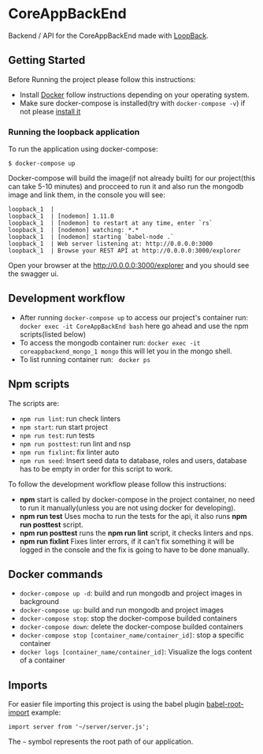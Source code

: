 # CoreAppBackEnd

Backend / API for the CoreAppBackEnd made with [LoopBack](http://loopback.io).

## Getting Started
  Before Running the project please follow this instructions:
* Install [Docker](https://docs.docker.com/engine/installation/) follow instructions depending on your operating system.
* Make sure docker-compose is installed(try with `docker-compose -v`) if not please [install it](https://docs.docker.com/compose/install/)

### Running the loopback application
  To run the application using docker-compose:
   ```
   $ docker-compose up
   ``` 
   Docker-compose will build the image(if not already built) for our project(this can take 5-10 minutes)
   and procceed to run it and also run the mongodb image and link them, in the console you will see:

   ```
   loopback_1  | 
   loopback_1  | [nodemon] 1.11.0
   loopback_1  | [nodemon] to restart at any time, enter `rs`
   loopback_1  | [nodemon] watching: *.*
   loopback_1  | [nodemon] starting `babel-node .`
   loopback_1  | Web server listening at: http://0.0.0.0:3000
   loopback_1  | Browse your REST API at http://0.0.0.0:3000/explorer
   ```

   Open your browser at the http://0.0.0.0:3000/explorer and you should see the swagger ui.

## Development workflow
* After running `docker-compose up` to access our project's container run:
	`docker exec -it CoreAppBackEnd bash` here go ahead and use the npm scripts(listed below)
* To access the mongodb container run:
	`docker exec -it coreappbackend_mongo_1 mongo` this will let you in the mongo shell.
* To list running container run:
	` docker ps`

## Npm scripts
  The scripts are: 
* `npm run lint`: run check linters
* `npm start`: run start project
* `npm run test`: run tests
* `npm run posttest`: run lint and nsp 
* `npm run fixlint`: fix linter auto
* `npm run seed`: Insert seed data to database, roles and users, database has to be empty in order for this script to work.

To follow the development workflow please follow this instructions:
* **npm** start is called by docker-compose in the project container, no need to run it manually(unless you are not using docker for developing).
* **npm run test** Uses mocha to run the tests for the api, it also runs **npm run posttest** script.
* **npm run posttest** runs the **npm run lint** script, it checks linters and nps.
* **npm run fixlint** Fixes linter errors, if it can't fix something it will be logged in the console and the fix is going to have to be done manually.

## Docker commands
   * `docker-compose up -d`: build and run mongodb and project images in background
   * `docker-compose up`: build and run mongodb and project images
   * `docker-compose stop`: stop the docker-compose builded containers
   * `docker-compose down`: delete the docker-compose builded containers
   * `docker-compose stop [container_name/container_id]`: stop a specific container
   * `docker logs [container_name/container_id]`: Visualize the logs content of a container 

## Imports

For easier file importing this project is using the babel plugin [babel-root-import](https://www.npmjs.com/package/babel-root-import) example:

```
import server from '~/server/server.js';

```
The `~` symbol represents the root path of our application.
